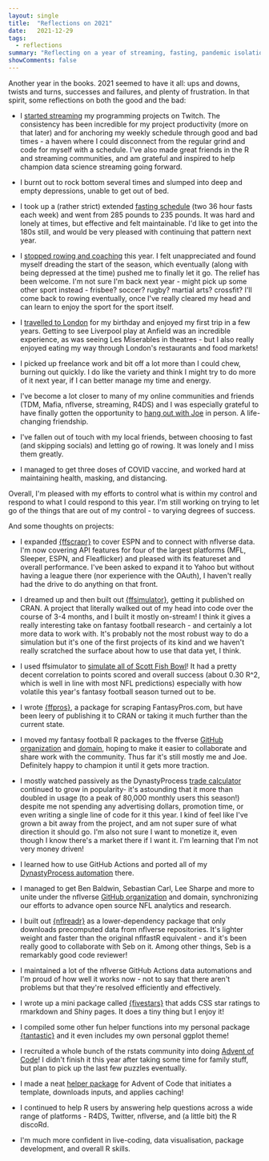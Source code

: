 ```yaml
---
layout: single
title:  "Reflections on 2021"
date:   2021-12-29
tags: 
  - reflections
summary: "Reflecting on a year of streaming, fasting, pandemic isolation, and more."
showComments: false
---
```


Another year in the books. 2021 seemed to have it all: ups and downs, twists and turns, successes and failures, and plenty of frustration. In that spirit, some reflections on both the good and the bad:

-   I [started streaming](https://twitch.tv/tanho_) my programming projects on Twitch. The consistency has been incredible for my project productivity (more on that later) and for anchoring my weekly schedule through good and bad times - a haven where I could disconnect from the regular grind and code for myself with a schedule. I've also made great friends in the R and streaming communities, and am grateful and inspired to help champion data science streaming going forward.

-   I burnt out to rock bottom several times and slumped into deep and empty depressions, unable to get out of bed. 

-   I took up a (rather strict) extended [fasting schedule](https://tanho.ca/posts/now-archive/2021-07-16-now/) (two 36 hour fasts each week) and went from 285 pounds to 235 pounds. It was hard and lonely at times, but effective and felt maintainable. I'd like to get into the 180s still, and would be very pleased with continuing that pattern next year.

-   I [stopped rowing and coaching](https://tanho.ca/posts/now-archive/2021-07-16-now/#no) this year. I felt unappreciated and found myself dreading the start of the season, which eventually (along with being depressed at the time) pushed me to finally let it go. The relief has been welcome. I'm not sure I'm back next year - might pick up some other sport instead - frisbee? soccer? rugby? martial arts? crossfit? I'll come back to rowing eventually, once I've really cleared my head and can learn to enjoy the sport for the sport itself.

-   I [travelled to London](https://tanho.ca/posts/now-archive/2021-11-15-now/) for my birthday and enjoyed my first trip in a few years. Getting to see Liverpool play at Anfield was an incredible experience, as was seeing Les Miserables in theatres - but I also really enjoyed eating my way through London's restaurants and food markets!

-   I picked up freelance work and bit off a lot more than I could chew, burning out quickly. I do like the variety and think I might try to do more of it next year, if I can better manage my time and energy.

-   I've become a lot closer to many of my online communities and friends (TDM, Mafia, nflverse, streaming, R4DS) and I was especially grateful to have finally gotten the opportunity to [hang out with Joe](https://twitter.com/_TanHo/status/1462120175185149958?s=20) in person. A life-changing friendship.

-   I've fallen out of touch with my local friends, between choosing to fast (and skipping socials) and letting go of rowing. It was lonely and I miss them greatly.

-   I managed to get three doses of COVID vaccine, and worked hard at maintaining health, masking, and distancing. 

Overall, I'm pleased with my efforts to control what is within my control and respond to what I could respond to this year. I'm still working on trying to let go of the things that are out of my control - to varying degrees of success.

And some thoughts on projects:

-   I expanded [{ffscrapr}](https://ffscrapr.ffverse.com) to cover ESPN and to connect with nflverse data. I'm now covering API features for four of the largest platforms (MFL, Sleeper, ESPN, and Fleaflicker) and pleased with its featureset and overall performance. I've been asked to expand it to Yahoo but without having a league there (nor experience with the OAuth), I haven't really had the drive to do anything on that front.

-   I dreamed up and then built out [{ffsimulator}](https://ffsimulator.ffverse.com), getting it published on CRAN. A project that literally walked out of my head into code over the course of 3-4 months, and I built it mostly on-stream! I think it gives a really interesting take on fantasy football research - and certainly a lot more data to work with. It's probably not the most robust way to do a simulation but it's one of the first projects of its kind and we haven't really scratched the surface about how to use that data yet, I think.

-   I used ffsimulator to [simulate all of Scott Fish Bowl](https://sfbprojections.dynastyprocess.com/)! It had a pretty decent correlation to points scored and overall success (about 0.30 R^2, which is well in line with most NFL predictions) especially with how volatile this year's fantasy football season turned out to be.

-   I wrote [{ffpros}](https://ffpros.ffverse.com), a package for scraping FantasyPros.com, but have been leery of publishing it to CRAN or taking it much further than the current state.

-   I moved my fantasy football R packages to the ffverse [GitHub organization](https://github.com/ffverse) and [domain](https://ffverse.com), hoping to make it easier to collaborate and share work with the community. Thus far it's still mostly me and Joe. Definitely happy to champion it until it gets more traction.

-   I mostly watched passively as the DynastyProcess [trade calculator](https://apps.dynastyprocess.com/calculator) continued to grow in popularity- it's astounding that it more than doubled in usage (to a peak of 80,000 monthly users this season!) despite me not spending any advertising dollars, promotion time, or even writing a single line of code for it this year. I kind of feel like I've grown a bit away from the project, and am not super sure of what direction it should go. I'm also not sure I want to monetize it, even though I know there's a market there if I want it. I'm learning that I'm not very money driven!

-   I learned how to use GitHub Actions and ported all of my [DynastyProcess automation](https://github.com/dynastyprocess/data) there.

-   I managed to get Ben Baldwin, Sebastian Carl, Lee Sharpe and more to unite under the nflverse [GitHub organization](https://github.com/nflverse) and domain, synchronizing our efforts to advance open source NFL analytics and research.

-   I built out [{nflreadr}](https://nflreadr.nflverse.com) as a lower-dependency package that only downloads precomputed data from nflverse repositories. It's lighter weight and faster than the original nflfastR equivalent - and it's been really good to collaborate with Seb on it. Among other things, Seb is a remarkably good code reviewer!

-   I maintained a lot of the nflverse GitHub Actions data automations and I'm proud of how well it works now - not to say that there aren't problems but that they're resolved efficiently and effectively.

-   I wrote up a mini package called [{fivestars}](https://tanho63.github.io/fivestars) that adds CSS star ratings to rmarkdown and Shiny pages. It does a tiny thing but I enjoy it!

-   I compiled some other fun helper functions into my personal package [{tantastic}](https://github.com/tanho63/tantastic) and it even includes my own personal ggplot theme!

-   I recruited a whole bunch of the rstats community into doing [Advent of Code](https://rstats-aoc.netlify.app)! I didn't finish it this year after taking some time for family stuff, but plan to pick up the last few puzzles eventually.

-   I made a neat [helper package](https://github.com/tanho63/aoc.elf) for Advent of Code that initiates a template, downloads inputs, and applies caching! 

-   I continued to help R users by answering help questions across a wide range of platforms - R4DS, Twitter, nflverse, and (a little bit) the R discoRd. 

-   I'm much more confident in live-coding, data visualisation, package development, and overall R skills.
